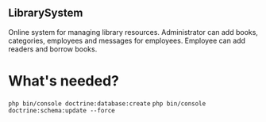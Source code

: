 ## LibrarySystem
Online system for managing library resources. Administrator can add books, categories, employees and messages for employees. Employee can add readers and borrow books.

# What's needed?
`php bin/console doctrine:database:create`
`php bin/console doctrine:schema:update --force`
